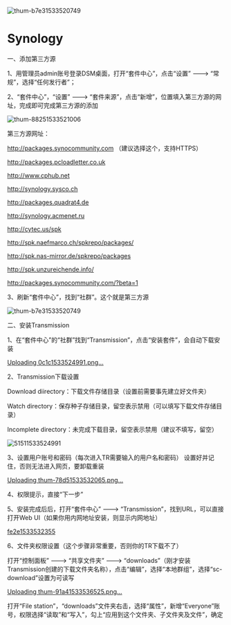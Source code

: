 ![thum-b7e31533520749](https://user-images.githubusercontent.com/59044398/117425849-c78e3a00-af55-11eb-94e5-a57899e7d1ec.png)
# Synology

一、添加第三方源

1、用管理员admin账号登录DSM桌面，打开“套件中心”，点击“设置” ---> “常规”，选择“任何发行者”；

2、“套件中心”，“设置” ---> “套件来源”，点击“新增”，位置填入第三方源的网址，完成即可完成第三方源的添加

![thum-88251533521006](https://user-images.githubusercontent.com/59044398/117425712-a3325d80-af55-11eb-8b18-5e9ba2131e89.png)


第三方源网址：

http://packages.synocommunity.com            （建议选择这个，支持HTTPS）

http://packages.pcloadletter.co.uk

http://www.cphub.net

http://synology.sysco.ch

http://packages.quadrat4.de

http://synology.acmenet.ru

http://cytec.us/spk

http://spk.naefmarco.ch/spkrepo/packages/

http://spk.nas-mirror.de/spkrepo/packages

http://spk.unzureichende.info/

http://packages.synocommunity.com/?beta=1

3、刷新“套件中心”，找到“社群”。这个就是第三方源

![thum-b7e31533520749](https://user-images.githubusercontent.com/59044398/117425866-ce1cb180-af55-11eb-946b-fb78c686c6f9.png)


 

二、安装Transmission

1、在“套件中心”的“社群”找到“Transmission”，点击“安装套件”，会自动下载安装

[Uploading 0c1c1533524991.png…]()


2、Transmission下载设置

Download diirectory：下载文件存储目录（设置前需要事先建立好文件夹）

Watch directory：保存种子存储目录，留空表示禁用（可以填写下载文件存储目录）

Incomplete directory：未完成下载目录，留空表示禁用（建议不填写，留空）

![51511533524991](https://user-images.githubusercontent.com/59044398/117427210-636c7580-af57-11eb-8c4b-cc376e362a6f.png)


3、设置用户账号和密码（每次进入TR需要输入的用户名和密码）
设置好并记住，否则无法进入网页，要卸载重装

[Uploading thum-78d51533532065.png…]()


4、权限提示，直接“下一步”


5、安装完成后后，打开“套件中心” ---> “Transmission”，找到URL，可以直接打开Web UI（如果你用内网地址安装，则显示内网地址）

[fe2e1533532355](https://user-images.githubusercontent.com/59044398/117426540-95c9a300-af56-11eb-8ade-e92e767fb741.png)


6、文件夹权限设置（这个步骤非常重要，否则你的TR下载不了）

打开“控制面板” ---> “共享文件夹” ---> “downloads”（刚才安装Transmission创建的下载文件夹名称），点击“编辑”，选择“本地群组”，选择“sc-download”设置为可读写

[Uploading thum-91a41533536525.png…]()


打开“File station”，“downloads”文件夹右击，选择“属性”，新增“Everyone”账号，权限选择“读取”和“写入”，勾上“应用到这个文件夹、子文件夹及文件”，确定


